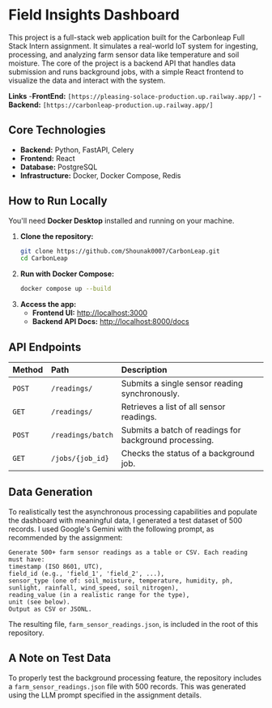 # Field Insights Dashboard

This project is a full-stack web application built for the Carbonleap Full Stack Intern assignment. It simulates a real-world IoT system for ingesting, processing, and analyzing farm sensor data like temperature and soil moisture.
The core of the project is a backend API that handles data submission and runs background jobs, with a simple React frontend to visualize the data and interact with the system.

**Links**
-**FrontEnd:** `[https://pleasing-solace-production.up.railway.app/]`
-**Backend:** `[https://carbonleap-production.up.railway.app/]`

## Core Technologies

- **Backend:** Python, FastAPI, Celery
- **Frontend:** React
- **Database:** PostgreSQL
- **Infrastructure:** Docker, Docker Compose, Redis

## How to Run Locally

You'll need **Docker Desktop** installed and running on your machine.

1.  **Clone the repository:**
    ```bash
    git clone https://github.com/Shounak0007/CarbonLeap.git
    cd CarbonLeap
    ```
2.  **Run with Docker Compose:**
    ```bash
    docker compose up --build
    ```
3.  **Access the app:**
    - **Frontend UI:** [http://localhost:3000](http://localhost:3000)
    - **Backend API Docs:** [http://localhost:8000/docs](http://localhost:8000/docs)
  

## API Endpoints

| Method | Path              | Description                                            |
| :----- | :---------------- | :----------------------------------------------------- |
| `POST` | `/readings/`      | Submits a single sensor reading synchronously.         |
| `GET`  | `/readings/`      | Retrieves a list of all sensor readings.               |
| `POST` | `/readings/batch` | Submits a batch of readings for background processing. |
| `GET`  | `/jobs/{job_id}`  | Checks the status of a background job.                 |

## Data Generation

To realistically test the asynchronous processing capabilities and populate the dashboard with meaningful data, I generated a test dataset of 500 records.
I used Google's Gemini with the following prompt, as recommended by the assignment:

```
Generate 500+ farm sensor readings as a table or CSV. Each reading must have:
timestamp (ISO 8601, UTC),
field_id (e.g., 'field_1', 'field_2', ...),
sensor_type (one of: soil_moisture, temperature, humidity, ph, sunlight, rainfall, wind_speed, soil_nitrogen),
reading_value (in a realistic range for the type),
unit (see below).
Output as CSV or JSONL.
```

The resulting file, `farm_sensor_readings.json`, is included in the root of this repository.


## A Note on Test Data

To properly test the background processing feature, the repository includes a `farm_sensor_readings.json` file with 500 records. This was generated using the LLM prompt specified in the assignment details.
